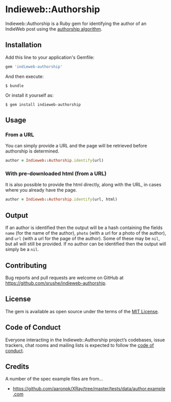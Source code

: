 # Indieweb::Authorship

Indieweb::Authorship is a Ruby gem for identifying the author of an IndieWeb post using the [authorship algorithm](http://indieweb.org/authorship#How_to_determine).

## Installation

Add this line to your application's Gemfile:

```ruby
gem 'indieweb-authorship'
```

And then execute:

    $ bundle

Or install it yourself as:

    $ gem install indieweb-authorship

## Usage

### From a URL

You can simply provide a URL and the page will be retrieved before authorship is determined.

```ruby
author = Indieweb::Authorship.identify(url)
```

### With pre-downloaded html (from a URL)

It is also possible to provide the html directly, along with the URL, in cases where you already have the page.

```ruby
author = Indieweb::Authorship.identify(url, html)
```

## Output

If an author is identified then the output will be a hash containing the fields `name` (for the name of the author), `photo` (with a url for a photo of the author), and `url` (with a url for the page of the author). Some of these may be `nil`, but all will still be provided. If no author can be identified then the output will simply be a `nil`.

## Contributing

Bug reports and pull requests are welcome on GitHub at https://github.com/srushe/indieweb-authorship.

## License

The gem is available as open source under the terms of the [MIT License](https://opensource.org/licenses/MIT).

## Code of Conduct

Everyone interacting in the Indieweb::Authorship project’s codebases, issue trackers, chat rooms and mailing lists is expected to follow the [code of conduct](https://github.com/srushe/indieweb-authorship/blob/master/CODE_OF_CONDUCT.md).

## Credits

A number of the spec example files are from...

  * https://github.com/aaronpk/XRay/tree/master/tests/data/author.example.com


